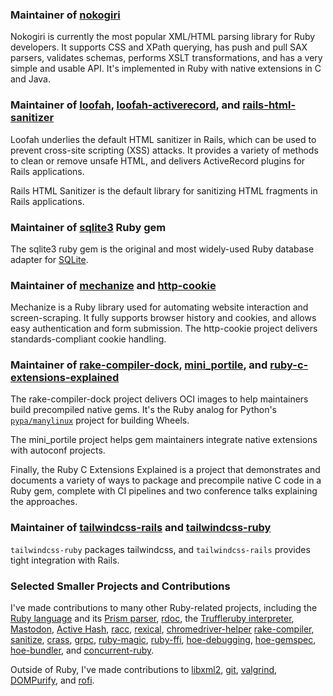 ### Maintainer of [nokogiri](http://nokogiri.org)

Nokogiri is currently the most popular XML/HTML parsing library for Ruby developers. It supports CSS
and XPath querying, has push and pull SAX parsers, validates schemas, performs XSLT transformations,
and has a very simple and usable API. It's implemented in Ruby with native extensions in C and Java.

### Maintainer of [loofah](https://rubygems.org/gems/loofah), [loofah-activerecord](https://rubygems.org/gems/loofah-activerecord), and [rails-html-sanitizer](https://github.com/rails/rails-html-sanitizer) 

Loofah underlies the default HTML sanitizer in Rails, which can be used to prevent cross-site
scripting (XSS) attacks. It provides a variety of methods to clean or remove unsafe HTML, and
delivers ActiveRecord plugins for Rails applications.

Rails HTML Sanitizer is the default library for sanitizing HTML fragments in Rails applications.

### Maintainer of [sqlite3](https://rubygems.org/gems/mechanize) Ruby gem

The sqlite3 ruby gem is the original and most widely-used Ruby database adapter for [SQLite](https://www.sqlite.org/).

### Maintainer of [mechanize](https://rubygems.org/gems/mechanize) and [http-cookie](https://github.com/sparklemotion/http-cookie)

Mechanize is a Ruby library used for automating website interaction and screen-scraping. It fully
supports browser history and cookies, and allows easy authentication and form submission. The
http-cookie project delivers standards-compliant cookie handling.

### Maintainer of [rake-compiler-dock](https://github.com/rake-compiler/rake-compiler-dock), [mini_portile](https://github.com/flavorjones/mini_portile), and [ruby-c-extensions-explained](https://github.com/flavorjones/ruby-c-extensions-explained)

The rake-compiler-dock project delivers OCI images to help maintainers build precompiled native
gems. It's the Ruby analog for Python's [`pypa/manylinux`](https://github.com/pypa/manylinux)
project for building Wheels.

The mini_portile project helps gem maintainers integrate native extensions with autoconf projects.

Finally, the Ruby C Extensions Explained is a project that demonstrates and documents a variety of
ways to package and precompile native C code in a Ruby gem, complete with CI pipelines and two
conference talks explaining the approaches.


### Maintainer of [tailwindcss-rails](https://github.com/rails/tailwindcss-rails) and [tailwindcss-ruby](https://github.com/flavorjones/tailwindcss-ruby)

`tailwindcss-ruby` packages tailwindcss, and `tailwindcss-rails` provides tight integration with Rails.


### Selected Smaller Projects and Contributions

I've made contributions to many other Ruby-related projects, including
the [Ruby language](https://github.com/ruby/ruby/commits?author=flavorjones)
and its [Prism parser](https://github.com/ruby/prism/commits?author=flavorjones),
[rdoc](https://github.com/ruby/rdoc/commits?author=flavorjones),
the [Truffleruby interpreter](https://github.com/oracle/truffleruby/commits?author=flavorjones),
[Mastodon](https://github.com/mastodon/mastodon/commits?author=flavorjones),
[Active Hash](https://github.com/active-hash/active_hash/commits?author=flavorjones),
[racc](https://github.com/ruby/racc/commits?author=flavorjones),
[rexical](https://github.com/sparklemotion/rexical/commits?author=flavorjones),
[chromedriver-helper](https://github.com/flavorjones/chromedriver-helper/commits?author=flavorjones)
[rake-compiler](https://github.com/rake-compiler/rake-compiler/commits?author=flavorjones),
[sanitize](https://github.com/rgrove/sanitize/commits?author=flavorjones),
[crass](https://github.com/rgrove/crass/commits?author=flavorjones),
[grpc](https://github.com/grpc/grpc/commits?author=flavorjones),
[ruby-magic](https://github.com/kwilczynski/ruby-magic/commits?author=flavorjones),
[ruby-ffi](https://github.com/ffi/ffi/commits?author=flavorjones),
[hoe-debugging](https://github.com/jbarnette/hoe-debugging/commits?author=flavorjones),
[hoe-gemspec](https://github.com/flavorjones/hoe-gemspec/commits?author=flavorjones),
[hoe-bundler](https://github.com/flavorjones/hoe-bundler/commits?author=flavorjones),
and [concurrent-ruby](https://github.com/ruby-concurrency/concurrent-ruby/commit/dd2d8cf6fc5c85c904d2892de4d89eed311b995a).

Outside of Ruby, I've made contributions to
[libxml2](https://github.com/gnome/libxml2/commits?author=flavorjones),
[git](https://github.com/git/git/commits?author=flavorjones),
[valgrind](https://sourceware.org/git/?p=valgrind.git&a=search&h=HEAD&st=commit&s=dalessio),
[DOMPurify](https://github.com/cure53/DOMPurify/commits?author=flavorjones),
and [rofi](https://github.com/davatorium/rofi/commits?author=flavorjones).
